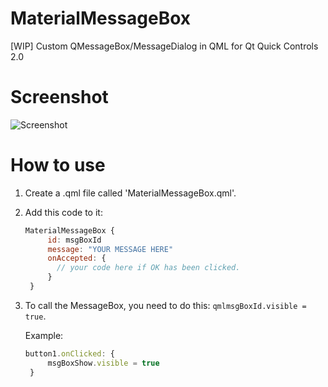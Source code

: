 # MaterialMessageBox
[WIP] Custom QMessageBox/MessageDialog in QML for Qt Quick Controls 2.0

# Screenshot

![Screenshot](http://i.imgur.com/mdi98aF.png)

# How to use

1. Create a .qml file called 'MaterialMessageBox.qml'.

2. Add this code to it:
   ```qml
   MaterialMessageBox {
        id: msgBoxId
        message: "YOUR MESSAGE HERE"
        onAccepted: {
          // your code here if OK has been clicked. 
        }
    }
    ```
   
3. To call the MessageBox, you need to do this: ```qmlmsgBoxId.visible = true```.

   Example:
   ```qml
   button1.onClicked: {
        msgBoxShow.visible = true
    }
    ```
